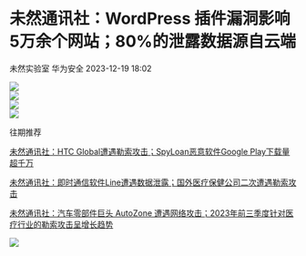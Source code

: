 #  未然通讯社：WordPress 插件漏洞影响5万余个网站；80%的泄露数据源自云端   
未然实验室  华为安全   2023-12-19 18:02  
  
![](https://mmbiz.qpic.cn/mmbiz_jpg/EjJibicwCQS5QmBHz6cfnAbnTGH21e6hcLEjpWxmzAPaAVaFrz7Dh449909KKj0QDjuAEAtKRkiaMzdvQibQkaicCfg/640?wx_fmt=jpeg&from=appmsg "")  
![](https://mmbiz.qpic.cn/mmbiz_jpg/EjJibicwCQS5QmBHz6cfnAbnTGH21e6hcLPk7BEdBHvjm8yjVtx9H8uJc1oBRozxX5iaPo2CUPUVEjzia63SHZ6k6g/640?wx_fmt=jpeg&from=appmsg "")  
![](https://mmbiz.qpic.cn/mmbiz_jpg/EjJibicwCQS5QmBHz6cfnAbnTGH21e6hcLCLWczp2Q5ibNIIqWDZcPcMEMibQa9O2TpYC7G2a61uibrahbK2hRDsTdg/640?wx_fmt=jpeg&from=appmsg "")  
![](https://mmbiz.qpic.cn/mmbiz_jpg/EjJibicwCQS5QmBHz6cfnAbnTGH21e6hcLVO4LgSeoBGib21je2OtWaxOGbmIa7ic7rLONwJfnAiaqsrvJtgrw7kIZQ/640?wx_fmt=jpeg&from=appmsg "")  
  
往期推荐  
  
  
  
[未然通讯社：HTC Global遭遇勒索攻击；SpyLoan恶意软件Google Play下载量超千万](https://mp.weixin.qq.com/s?__biz=MzAwODU5NzYxOA==&mid=2247502592&idx=1&sn=12a3b32f7f1677a47843ed06c61fb632&chksm=9b6ef21dac197b0b3757bc6382a0424a2b6059052d1e05cde1239ce1c4d0088a22ab6dfb3f1e&scene=21#wechat_redirect)  
  
  
[未然通讯社：即时通信软件Line遭遇数据泄露；国外医疗保健公司二次遭遇勒索攻击](https://mp.weixin.qq.com/s?__biz=MzAwODU5NzYxOA==&mid=2247502543&idx=1&sn=ce489892b0554e83f1b2e8593388adca&chksm=9b6ef3d2ac197ac431956c86accb729a7b2bf2f853e5885ece3f4650ff9514c0e008ce0bd384&scene=21#wechat_redirect)  
  
  
[未然通讯社：汽车零部件巨头 AutoZone 遭遇网络攻击；2023年前三季度针对医疗行业的勒索攻击呈增长趋势](https://mp.weixin.qq.com/s?__biz=MzAwODU5NzYxOA==&mid=2247502490&idx=1&sn=a4886ef44360f758f402d2b0e2d44980&chksm=9b6ef387ac197a910cf8fb259ee5e65d858a490bff060b7ef68d78d42d20dd36ee9cdcb23b24&scene=21#wechat_redirect)  
  
  
![](https://mmbiz.qpic.cn/mmbiz_gif/DL3Lw4Gj3R2TLr12XZmee2xlicYv1piaKYoyma1y3aePPYJHNZjFUSIfLPl8qCRnOxTAhibTaqDx1yz1tOz6CMEQw/640?wx_fmt=gif "")  
  
